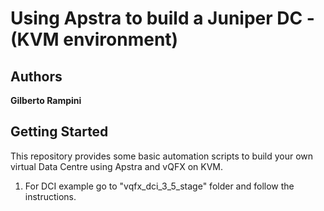 # Using Apstra to build a Juniper DC - (KVM environment)

## Authors

**Gilberto Rampini**

## Getting Started

This repository provides some basic automation scripts to build your own virtual Data Centre using Apstra and vQFX on KVM. 

1. For DCI example go to "vqfx_dci_3_5_stage" folder and follow the instructions. 
